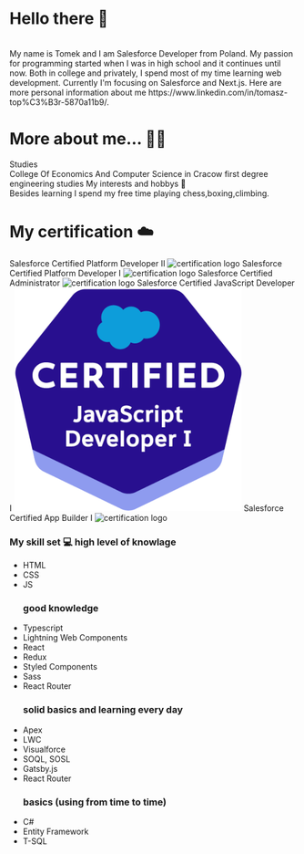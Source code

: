 <h1>Hello there 👋 </h1><br>
My name is Tomek and I am Salesforce Developer from Poland. My passion for programming started when I was in high school and it continues until now. Both in college and privately, I spend most of my time learning web development. Currently I'm focusing on Salesforce and Next.js. Here are more personal information about me https://www.linkedin.com/in/tomasz-top%C3%B3r-5870a11b9/.


<h1>More about me... 👨‍🎓</h1>
Studies <br>
College Of Economics And Computer Science in Cracow
first degree engineering studies
My interests and hobbys 🎾<br>
Besides learning I spend my free time playing chess,boxing,climbing.

<h1>My certification ☁️ </h1>
Salesforce Certified Platform Developer II
<img src="https://developer.salesforce.com/resources2/certification-site/images/Certifications-logo/Platform-Developer-II.png" alt="certification logo" style="width:400px;height:392px;">
Salesforce Certified Platform Developer I
<img src="https://developer.salesforce.com/resources2/certification-site/images/Certifications-logo/Platform-Developer-I.png" alt="certification logo" style="width:400px;height:392px;">
Salesforce Certified Administrator
<img src="https://developer.salesforce.com/resources2/certification-site/images/Certifications-logo/Administrator.png" alt="certification logo" style="width:400px;height:392px;">
Salesforce Certified JavaScript Developer I
<img src="https://github.com/radioDevCreations/radioDevCreations/raw/main/javascript_developer_1.png" alt="certification logo" style="max-width: 100%;">
Salesforce Certified App Builder I

<img src="https://i0.wp.com/darrenkowitt.com/wp-content/uploads/2021/07/2021-03_Badge_SF-Certified_Platform-App-Builder_High-Res.png?resize=700%2C686&ssl=1" alt="certification logo" style="width:400px;height:392px;">


<h3 >My skill set 💻
high level of knowlage</h3>
  </div> 
<ul>
  <li>HTML</li>
   <li>CSS</li>
   <li>JS</li>
</ul>
<ul>
  <h3>good knowledge</h3>

  <li>Typescript</li>
    <li>Lightning Web Components</li>
    <li>React</li>
    <li>Redux</li>
    <li>Styled Components</li>
   <li>Sass</li>
   <li>React Router</li>
</ul>
<ul>
    <h3>solid basics and learning every day</h3>
  <li>Apex</li>
  <li>LWC</li>
  <li>Visualforce</li>
    <li>SOQL, SOSL</li>
    <li>Gatsby.js</li>
    <li>React Router</li>
  </ul>
<ul>
     <h3>basics (using from time to time)</h3>
  <li>C#</li>
    <li>Entity Framework</li>
    <li>T-SQL</li>

</ul>
